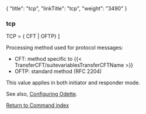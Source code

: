 {
    "title": "tcp",
    "linkTitle": "tcp",
    "weight": "3490"
}<span id="tcp"></span>

### tcp

TCP
= { CFT
&#124; <span class="underline">OFTP</span>} ]

Processing method used for protocol messages:

- CFT: method specific to {{< TransferCFT/suitevariablesTransferCFTName  >}}
- OFTP: standard method (RFC 2204)

This value applies in both initiator and responder mode.

See also, [Configuring Odette](../../../../protocols_start_here/start_here_odette/configuring_odette).

[Return to Command index](../../)
